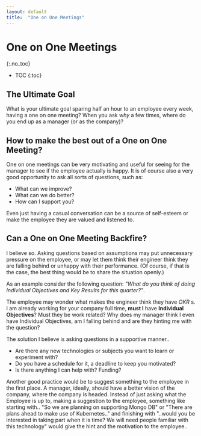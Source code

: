 ```yaml
---
layout: default
title:  "One on One Meetings"
---
```


# One on One Meetings
{:.no_toc}

* TOC
{:toc}

## The Ultimate Goal
What is your ultimate goal sparing half an hour to an employee every week, having a one on one meeting? When you ask _why_ a few times, where do you end up as a manager (or as the company)?

## How to make the best out of a One on One Meeting?
One on one meetings can be very motivating and useful for seeing for the manager to see if the employee actually is happy. It is of course also a very good opportunity to ask all sorts of questions, such as:

- What can we improve?
- What can we do better?
- How can I support you?

Even just having a casual conversation can be a source of self-esteem or make the employee they are valued and listened to.  

## Can a One on One Meeting Backfire?
I believe so. Asking questions based on assumptions may put unnecessary pressure on the employee, or may let them think their engineer think they are falling behind or unhappy with their performance. (Of course, if that is the case, the best thing would be to share the situation openly.) 

As an example consider the following question: _"What do you think of doing Individual Objectives and Key Results for this quarter?"_. 

The employee may wonder what makes the engineer think they have _OKR_ s. I am already working for your company full time, __must I__ have __Individual Objectives__? Must they be work related? Why does my manager think I even have Individual Objectives, am I falling behind and are they hinting me with the question?

The solution I believe is asking questions in a supportive manner..

- Are there any new technologies or subjects you want to learn or experiment with?
- Do you have a schedule for it, a deadline to keep you motivated?
- Is there anything I can help with? Funding? 

Another good practice would be to suggest something to the employee in the first place. A manager, ideally, should have a better vision of the company, where the company is headed. Instead of just asking what the Employee is up to, making a suggestion to the employee, something like starting with.. "So we are planning on supporting Mongo DB" or "There are plans ahead to make use of Kubernetes.." and finishing with "..would you be interested in taking part when it is time? We will need people familiar with this technology" would give the hint and the motivation to the employee..